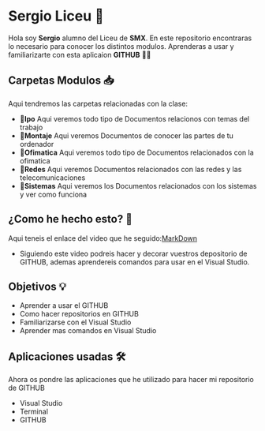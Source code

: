 # Sergio Liceu  📖 
Hola soy **Sergio** alumno del Liceu de **SMX**. En este repositorio encontraras lo necesario para conocer los distintos modulos. Aprenderas a usar y familiarizarte con esta aplicaion **GITHUB**  👨‍💼
## Carpetas Modulos 📥
Aqui tendremos las carpetas relacionadas con la clase:
- 📂**Ipo** 
Aqui veremos todo tipo de Documentos relacionos con temas del trabajo
- 📂**Montaje** 
Aqui veremos Documentos de conocer las partes de tu ordenador
- 📂**Ofimatica** 
Aqui veremos todo tipo de Documentos relacionados con la ofimatica
- 📂**Redes**
Aqui veremos Documentos relacionados con las redes y las telecomunicaciones
- 📂**Sistemas**
Aqui veremos los Documentos relacionados con los sistemas y ver como funciona
## ¿Como he hecho esto? 🎥
Aqui teneis el enlace del video que he seguido:[MarkDown](https://www.youtube.com/watch?v=_hI14xuvQag&authuser=0)
- Siguiendo este video podreis hacer y decorar vuestros depositorio de GITHUB, ademas aprendereis comandos para usar en el Visual Studio.
## Objetivos 💡
- Aprender a usar el GITHUB
- Como hacer repositorios en GITHUB 
- Familiarizarse con el Visual Studio 
- Aprender mas comandos en Visual Studio 
## Aplicaciones usadas 🛠️
Ahora os pondre las aplicaciones que he utilizado para hacer mi repositorio de GITHUB
- Visual Studio
- Terminal
- GITHUB 
